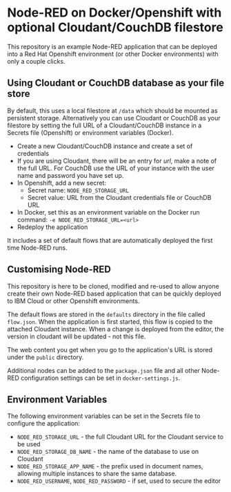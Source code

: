 # Node-RED on Docker/Openshift with optional Cloudant/CouchDB filestore

This repository is an example Node-RED application that can be deployed into
a Red Hat Openshift environment (or other Docker environments) with only a couple clicks.

## Using Cloudant or CouchDB database as your file store

By default, this uses a local filestore at `/data` which should be mounted as persistent
storage. Alternatively you can use Cloudant or CouchDB as your filestore by setting the full URL of a Cloudant/CouchDB instance in a 
Secrets file (Openshift) or environment variables (Docker).

- Create a new Cloudant/CouchDB instance and create a set of credentials
- If you are using Cloudant, there will be an entry for *url*, make a note of the full URL. For CouchDB use the URL of your instance with the user name and password you have set up.
- In Openshift, add a new secret:
   * Secret name: `NODE_RED_STORAGE_URL`
   * Secret value: URL from the Cloudant credentials file or CouchDB URL
- In Docker, set this as an environment variable on the Docker run command: `-e NODE_RED_STORAGE_URL=<url>`
- Redeploy the application

It includes a set of default flows that are automatically deployed the first time
Node-RED runs.

## Customising Node-RED

This repository is here to be cloned, modified and re-used to allow anyone create
their own Node-RED based application that can be quickly deployed to IBM Cloud or other Openshift
environments.

The default flows are stored in the `defaults` directory in the file called `flow.json`.
When the application is first started, this flow is copied to the attached Cloudant
instance. When a change is deployed from the editor, the version in cloudant will
be updated - not this file.

The web content you get when you go to the application's URL is stored under the
`public` directory.

Additional nodes can be added to the `package.json` file and all other Node-RED
configuration settings can be set in `docker-settings.js`.


## Environment Variables

The following environment variables can be set in the Secrets file to configure the application:

 - `NODE_RED_STORAGE_URL` - the full Cloudant URL for the Cloudant service to be used
 - `NODE_RED_STORAGE_DB_NAME` - the name of the database to use on Cloudant
 - `NODE_RED_STORAGE_APP_NAME` - the prefix used in document names, allowing multiple instances
    to share the same database.
 - `NODE_RED_USERNAME`, `NODE_RED_PASSWORD` - if set, used to secure the editor

